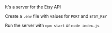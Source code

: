 It's a server for the Etsy API

Create a `.env` file with values for `PORT` and `ETSY_KEY`

Run the server with `npm start` or `node index.js`
